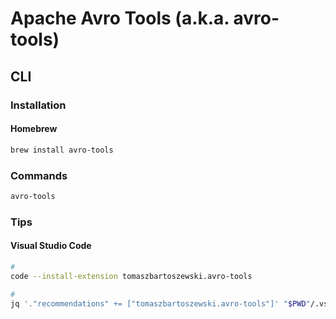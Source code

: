 # Apache Avro Tools (a.k.a. avro-tools)

## CLI

### Installation

#### Homebrew

```sh
brew install avro-tools
```

### Commands

```sh
avro-tools
```

### Tips

#### Visual Studio Code

```sh
#
code --install-extension tomaszbartoszewski.avro-tools

#
jq '."recommendations" += ["tomaszbartoszewski.avro-tools"]' "$PWD"/.vscode/extensions.json | sponge "$PWD"/.vscode/extensions.json
```
